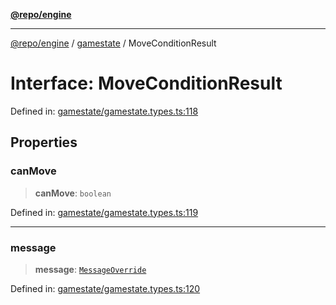 [**@repo/engine**](../../README.md)

***

[@repo/engine](../../modules.md) / [gamestate](../README.md) / MoveConditionResult

# Interface: MoveConditionResult

Defined in: [gamestate/gamestate.types.ts:118](https://github.com/alexqguo/drinking-board-game-v3/blob/56df34968617deee505d881352afe56efb53b2a4/packages/engine/src/gamestate/gamestate.types.ts#L118)

## Properties

### canMove

> **canMove**: `boolean`

Defined in: [gamestate/gamestate.types.ts:119](https://github.com/alexqguo/drinking-board-game-v3/blob/56df34968617deee505d881352afe56efb53b2a4/packages/engine/src/gamestate/gamestate.types.ts#L119)

***

### message

> **message**: [`MessageOverride`](MessageOverride.md)

Defined in: [gamestate/gamestate.types.ts:120](https://github.com/alexqguo/drinking-board-game-v3/blob/56df34968617deee505d881352afe56efb53b2a4/packages/engine/src/gamestate/gamestate.types.ts#L120)
